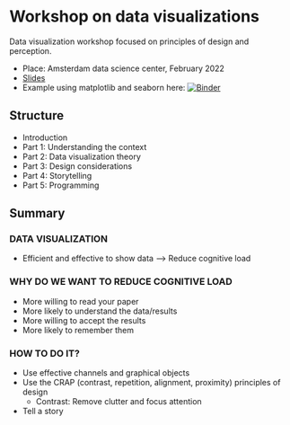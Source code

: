 # Workshop on data visualizations
Data visualization workshop focused on principles of design and perception.
- Place: Amsterdam data science center, February 2022
- [Slides](https://github.com/jgarciab/workshop_data_viz/raw/main/slides/20220218.pdf)
- Example using matplotlib and seaborn here: [![Binder](https://mybinder.org/badge_logo.svg)](https://mybinder.org/v2/gh/jgarciab/workshop_data_viz/HEAD)

## Structure
- Introduction
- Part 1: Understanding the context
- Part 2: Data visualization theory
- Part 3: Design considerations
- Part 4: Storytelling
- Part 5: Programming

## Summary
### DATA VISUALIZATION
- Efficient and effective to show data —> Reduce cognitive load

### WHY DO WE WANT TO REDUCE COGNITIVE LOAD
- More willing to read your paper
- More likely to understand the data/results
- More willing to accept the results
- More likely to remember them

### HOW TO DO IT?
- Use effective channels and graphical objects
- Use the CRAP (contrast, repetition, alignment, proximity) principles of design
  - Contrast: Remove clutter and focus attention
- Tell a story

